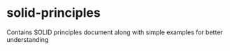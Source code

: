 # solid-principles
Contains SOLID principles document along with simple examples for better understanding
